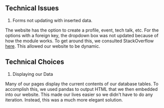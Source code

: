 ## Technical Issues

1. Forms not updating with inserted data. 

The website has the option to create a profile, event, tech talk, etc. For the options with a foreign key, the dropdown box was not updated because of how the module works. To get around this, we consulted StackOverflow [here](https://stackoverflow.com/questions/31619747/dynamic-select-field-using-wtforms-not-updating). This allowed our website to be dynamic. 


## Technical Choices

1. Displaying our Data

Many of our pages display the current contents of our database tables. To accomplish this, we used pandas to output HTML that we then embedded into our website. This made our lives easier so we didn't have to do any iteration. Instead, this was a much more elegant solution. 


